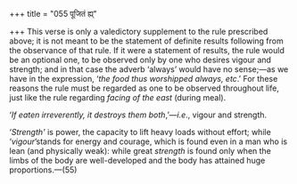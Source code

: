 +++
title = "055 पूजितं ह्य्"

+++
This verse is only a valedictory supplement to the rule prescribed
above; it is not meant to be the statement of definite results following
from the observance of that rule. If it were a statement of results, the
rule would be an optional one, to be observed only by one who desires
vigour and strength; and in that case the adverb ‘always’ would have no
sense;—as we have in the expression, ‘*the food thus worshipped always,
etc*.’ For these reasons the rule must be regarded as one to be observed
throughout life, just like the rule regarding *facing of the east*
(during meal).

‘*If eaten irreverently, it destroys them both*,’—*i.e*., vigour and
strength.

‘*Strength'* is power, the capacity to lift heavy loads without effort;
while ‘*vigour*’stands for energy and courage, which is found even in a
man who is lean (and physically weak): while great *strength* is found
only when the limbs of the body are well-developed and the body has
attained huge proportions.—(55)


